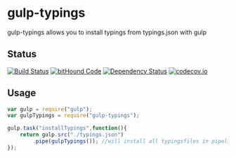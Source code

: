 # gulp-typings
gulp-typings allows you to install typings from typings.json with gulp

## Status
[![Build Status](https://travis-ci.org/pushrocks/gulp-typings.svg?branch=master)](https://travis-ci.org/pushrocks/gulp-typings)
[![bitHound Code](https://www.bithound.io/github/pushrocks/gulp-typings/badges/code.svg)](https://www.bithound.io/github/pushrocks/gulp-typings)
[![Dependency Status](https://david-dm.org/pushrocks/gulp-typings.svg)](https://david-dm.org/pushrocks/gulp-typings)
[![codecov.io](https://codecov.io/github/pushrocks/gulp-typings/coverage.svg?branch=master)](https://codecov.io/github/pushrocks/gulp-typings?branch=master)

## Usage

```js
var gulp = require("gulp");
var gulpTypings = require("gulp-typings");

gulp.task("installTypings",function(){
    return gulp.src("./typings.json")
        .pipe(gulpTypings()); //will install all typingsfiles in pipeline.
});
```
